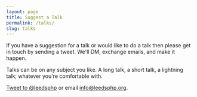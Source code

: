 ```yaml
---
layout: page
title: Suggest a Talk
permalink: /talks/
slug: talks
---
```


If you have a suggestion for a talk or would like to do a talk then please get in touch by sending a tweet. We'll DM, exchange emails, and make it happen.

Talks can be on any subject you like. A long talk, a short talk, a lightning talk; whatever you're comfortable with.

<a href="https://twitter.com/intent/tweet?screen_name=leedsphp" class="twitter-mention-button" data-size="large" data-related="leedsphp">Tweet to @leedsphp</a> or email [info@leedsphp.org](mailto:info@leedsphp.org).
